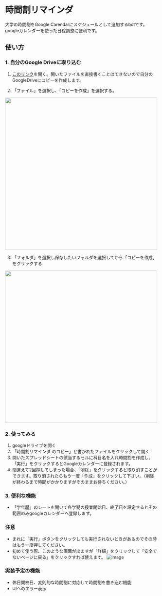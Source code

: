 # 時間割リマインダ
大学の時間割をGoogle Carendarにスケジュールとして追加するbotです。googleカレンダーを使った日程調整に便利です。

## 使い方
### 1. 自分のGoogle Driveに取り込む
1. <a href="https://docs.google.com/spreadsheets/d/1KptaI71qJfaNsvWt3y787pP6A0XO6Qbcdm9M_Cpq8jA/edit?usp=sharing">このリンク</a>を開く。開いたファイルを直接書くことはできないので自分のGoogleDriveにコピーを作成します。
   
3. 「ファイル」を選択し、「コピーを作成」を選択する。
   
<img style="height:500px;" src="https://github.com/KoukiFOL/timeTableManager/assets/92080227/81893efe-f7af-477b-aec7-dc9b2ba33b5d">

3. 「フォルダ」を選択し保存したいフォルダを選択してから「コピーを作成」をクリックする

<img style="height:500px;" src="https://github.com/KoukiFOL/timeTableManager/assets/92080227/1cd17a84-dd3f-4bba-9171-1bb7b3d39fcb">

### 2. 使ってみる
1. googleドライブを開く
2. 「時間割リマインダ のコピー」と書かれたファイルをクリックして開く
3. 開いたスプレッドシートの該当するセルに科目名を入れ時間割を作成し、「実行」をクリックするとGoogleカレンダーに登録されます。
4. 間違えて2回押してしまった場合、「削除」をクリックすると取り消すことができます。取り消されたらもう一度「作成」をクリックして下さい。（削除が終わるまで時間がかかりますがそのままお待ちください。）

### 3. 便利な機能
+ 「学年歴」のシートを開いて各学期の授業開始日、終了日を設定するとその範囲のみgoogleカレンダーへ登録します。

### 注意
+ まれに「実行」ボタンをクリックしても実行されないときがあるのでその時はもう一度押してください。
+ 初めて使う際、このような画面が出ますが「詳細」をクリックして「安全でないページに戻る」をクリックすれば使えます。
![image](https://github.com/KoukiFOL/timeTableManager/assets/92080227/642885a5-a55f-4fdf-ad78-bbb22ce9a929)

### 実装予定の機能
+ 休日開校日、変則的な時間割に対応して時間割を書き込む機能
+ UIへのエラー表示
